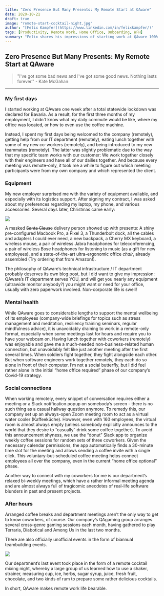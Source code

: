 ```yaml
---
title: "Zero Presence But Many Presents: My Remote Start at QAware"
date: 2020-10-21
draft: true
image: "remote-start-cocktail-night.jpg"
author: "[Felix Kampfer](https://www.linkedin.com/in/felixkampfer/)"
tags: [Productivity, Remote Work, Home Office, Onboarding, WFH]
summary: "Felix shares his impressions of starting work at QAware 100% remotely."
---
```


## Zero Presence But Many Presents: My Remote Start at QAware

> "I've got some bad news and I've got some good news. Nothing lasts forever." - Kate McGahan

---

### My first days

I started working at QAware one week after a total statewide lockdown was declared for Bavaria. As a result, for the first three months of my employment, I didn't know what my daily commute would be like, where my office was located, or how to even use the coffee machine.

Instead, I spent my first days being welcomed to the company (remotely), getting help from our IT department (remotely), eating lunch together with some of my new co-workers (remotely), and being introduced to my new teammates (remotely). The latter was slightly problematic due to the way that my specific team works with our customer: We work together closely with their engineers and have all of our dailies together. And because every meeting was remote-only, it took me a while to figure out which meeting participants were from my own company and which represented the client.

### Equipment

My new employer surprised me with the variety of equipment available, and especially with its logistics support. After signing my contract, I was asked about my preferences regarding my laptop, my phone, and various accessories. Several days later, Christmas came early:

![](/images/remote-start-christmas.jpg)   

A masked ~~Santa Clause~~ delivery person showed up with presents: A shiny pre-configured Macbook Pro, a Pixel 3, a Thunderbolt dock, all the cables and adapters I could ever need, a new backpack, a Cherry MX keyboard, a wireless mouse, a pair of wireless Jabra headphones for teleconferencing, a pair of wireless Bose headphones for listening to music (as a gift for new employees), and a state-of-the-art ultra-ergonomic office *chair*, already assembled (Try ordering that from Amazon!).

The philosophy of QAware’s technical infrastructure / IT department probably deserves its own blog post, but I did want to give my impression: QAware’s IT department serves YOU, and will get you nearly any equipment (ultrawide monitor anybody?) you might want or need for your office, usually with zero paperwork involved. Non-corporate life is swell!

### Mental health

While QAware goes to considerable lengths to support the mental wellbeing of its employees (company-wide briefings for topics such as stress management and meditation, resiliency training seminars, regular mindfulness advice), it is unavoidably draining to work in a remote-only format, especially when some meetings last for hours and require you to have your webcam on.
Having lunch together with coworkers (remotely) was enjoyable and gave me a much-needed non-business-related human connection, but unavoidably felt like just another meeting after the first several times. When soldiers fight together, they fight alongside each other. But when software engineers work together remotely, they each do so alone in front of their computer. I’m not a social butterfly, but I did feel rather alone in the initial “home office required” phase of our company’s Covid-19 strategy.

### Social connections

When working remotely, every snippet of conversation requires either a meeting or a Slack notification popup on somebody’s screen - there is no such thing as a casual hallway question anymore. To remedy this, our company set up an always-open Zoom meeting room to act as a virtual water cooler (Kaffeeküche). However, even with 160 employees, the virtual room is almost always empty (unless somebody explicitly announces to the world that they desire to “casually” drink some coffee together). 
To avoid this announcement shyness, we use the “donut” Slack app to organize weekly coffee sessions for random sets of three coworkers. Given the necessary calendar permissions, the app automatically finds a 30-minute time slot for the meeting and allows sending a coffee invite with a single click. This voluntary-but-scheduled coffee meeting helps connect employees all over the company, even in the current “home office optional” phase.

Another way to connect with my coworkers for me is our department’s relaxed bi-weekly meetings, which have a rather informal meeting agenda and are almost always full of tragicomic anecdotes of real-life software blunders in past and present projects.

### After hours

Arranged coffee breaks and department meetings aren’t the only way to get to know coworkers, of course. Our company’s QAgaming group arranges several cross-genre gaming sessions each month, having gathered to play Terraria, Diabotical and Among Us in the last two months.

There are also officially unofficial events in the form of biannual teambuilding events. 

![](/images/remote-start-cocktail-night.jpg)   

Our department’s last event took place in the form of a remote cocktail mixing night, whereby a large group of us learned how to use a shaker, strainer, measuring cup, ice, herbs, sugar syrup, juice, fresh fruit, chocolate, and two kinds of rum to prepare some rather delicious cocktails. 

In short, QAware makes remote work life bearable.
